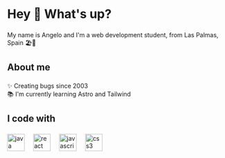 <h1 align="left">Hey 👋 What's up?</h1>

###

<p align="left">My name is Angelo and I'm a web development student, from Las Palmas, Spain 🏖️💃</p>

###

<h2 align="left">About me</h2>

###

<p align="left">✨ Creating bugs since 2003<br>📚 I'm currently learning Astro and Tailwind</p>

###

<h2 align="left">I code with</h2>

###

<div align="left">
  <img src="https://cdn.jsdelivr.net/gh/devicons/devicon/icons/java/java-original.svg" height="40" alt="java logo"  />
  <img width="12" />
  <img src="https://cdn.jsdelivr.net/gh/devicons/devicon/icons/react/react-original.svg" height="40" alt="react logo"  />
  <img width="12" />
  <img src="https://cdn.jsdelivr.net/gh/devicons/devicon/icons/javascript/javascript-original.svg" height="40" alt="javascript logo"  />
  <img width="12" />
  <img src="https://cdn.jsdelivr.net/gh/devicons/devicon/icons/css3/css3-original.svg" height="40" alt="css3 logo"  />
</div>

###
